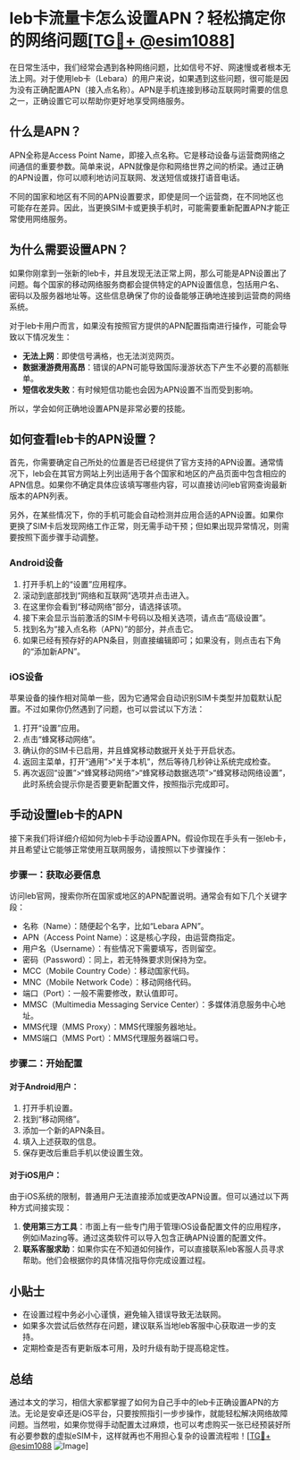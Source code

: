 # leb卡流量卡怎么设置APN？轻松搞定你的网络问题[[TG💪+ @esim1088](https://t.me/s/esim1088)]

在日常生活中，我们经常会遇到各种网络问题，比如信号不好、网速慢或者根本无法上网。对于使用leb卡（Lebara）的用户来说，如果遇到这些问题，很可能是因为没有正确配置APN（接入点名称）。APN是手机连接到移动互联网时需要的信息之一，正确设置它可以帮助你更好地享受网络服务。

## 什么是APN？

APN全称是Access Point Name，即接入点名称。它是移动设备与运营商网络之间通信的重要参数。简单来说，APN就像是你和网络世界之间的桥梁。通过正确的APN设置，你可以顺利地访问互联网、发送短信或拨打语音电话。

不同的国家和地区有不同的APN设置要求，即使是同一个运营商，在不同地区也可能存在差异。因此，当更换SIM卡或更换手机时，可能需要重新配置APN才能正常使用网络服务。

## 为什么需要设置APN？

如果你刚拿到一张新的leb卡，并且发现无法正常上网，那么可能是APN设置出了问题。每个国家的移动网络服务商都会提供特定的APN设置信息，包括用户名、密码以及服务器地址等。这些信息确保了你的设备能够正确地连接到运营商的网络系统。

对于leb卡用户而言，如果没有按照官方提供的APN配置指南进行操作，可能会导致以下情况发生：

- **无法上网**：即使信号满格，也无法浏览网页。
- **数据漫游费用高昂**：错误的APN可能导致国际漫游状态下产生不必要的高额账单。
- **短信收发失败**：有时候短信功能也会因为APN设置不当而受到影响。

所以，学会如何正确地设置APN是非常必要的技能。

## 如何查看leb卡的APN设置？

首先，你需要确定自己所处的位置是否已经提供了官方支持的APN设置。通常情况下，leb会在其官方网站上列出适用于各个国家和地区的产品页面中包含相应的APN信息。如果你不确定具体应该填写哪些内容，可以直接访问leb官网查询最新版本的APN列表。

另外，在某些情况下，你的手机可能会自动检测并应用合适的APN设置。如果你更换了SIM卡后发现网络工作正常，则无需手动干预；但如果出现异常情况，则需要按照下面步骤手动调整。

### Android设备

1. 打开手机上的“设置”应用程序。
2. 滚动到底部找到“网络和互联网”选项并点击进入。
3. 在这里你会看到“移动网络”部分，请选择该项。
4. 接下来会显示当前激活的SIM卡号码以及相关选项，请点击“高级设置”。
5. 找到名为“接入点名称（APN）”的部分，并点击它。
6. 如果已经有预存好的APN条目，则直接编辑即可；如果没有，则点击右下角的“添加新APN”。

### iOS设备

苹果设备的操作相对简单一些，因为它通常会自动识别SIM卡类型并加载默认配置。不过如果你仍然遇到了问题，也可以尝试以下方法：

1. 打开“设置”应用。
2. 点击“蜂窝移动网络”。
3. 确认你的SIM卡已启用，并且蜂窝移动数据开关处于开启状态。
4. 返回主菜单，打开“通用”>“关于本机”，然后等待几秒钟让系统完成检查。
5. 再次返回“设置”>“蜂窝移动网络”>“蜂窝移动数据选项”>“蜂窝移动网络设置”，此时系统会提示你是否要更新配置文件，按照指示完成即可。

## 手动设置leb卡的APN

接下来我们将详细介绍如何为leb卡手动设置APN。假设你现在手头有一张leb卡，并且希望让它能够正常使用互联网服务，请按照以下步骤操作：

### 步骤一：获取必要信息

访问leb官网，搜索你所在国家或地区的APN配置说明。通常会有如下几个关键字段：

- 名称（Name）：随便起个名字，比如“Lebara APN”。
- APN（Access Point Name）：这是核心字段，由运营商指定。
- 用户名（Username）：有些情况下需要填写，否则留空。
- 密码（Password）：同上，若无特殊要求则保持为空。
- MCC（Mobile Country Code）：移动国家代码。
- MNC（Mobile Network Code）：移动网络代码。
- 端口（Port）：一般不需要修改，默认值即可。
- MMSC（Multimedia Messaging Service Center）：多媒体消息服务中心地址。
- MMS代理（MMS Proxy）：MMS代理服务器地址。
- MMS端口（MMS Port）：MMS代理服务器端口号。

### 步骤二：开始配置

#### 对于Android用户：

1. 打开手机设置。
2. 找到“移动网络”。
3. 添加一个新的APN条目。
4. 填入上述获取的信息。
5. 保存更改后重启手机以使设置生效。

#### 对于iOS用户：

由于iOS系统的限制，普通用户无法直接添加或更改APN设置。但可以通过以下两种方式间接实现：

1. **使用第三方工具**：市面上有一些专门用于管理iOS设备配置文件的应用程序，例如iMazing等。通过这类软件可以导入包含正确APN设置的配置文件。
2. **联系客服求助**：如果你实在不知道如何操作，可以直接联系leb客服人员寻求帮助。他们会根据你的具体情况指导你完成设置过程。

## 小贴士

- 在设置过程中务必小心谨慎，避免输入错误导致无法联网。
- 如果多次尝试后依然存在问题，建议联系当地leb客服中心获取进一步的支持。
- 定期检查是否有更新版本可用，及时升级有助于提高稳定性。

## 总结

通过本文的学习，相信大家都掌握了如何为自己手中的leb卡正确设置APN的方法。无论是安卓还是iOS平台，只要按照指引一步步操作，就能轻松解决网络故障问题。当然啦，如果你觉得手动配置太过麻烦，也可以考虑购买一张已经预装好所有必要参数的虚拟eSIM卡，这样就再也不用担心复杂的设置流程啦！[[TG💪+ @esim1088](https://t.me/s/esim1088) ![Image](https://i.postimg.cc/4NQfJmqS/Snipaste-2025-05-13-00-14-12.png)]